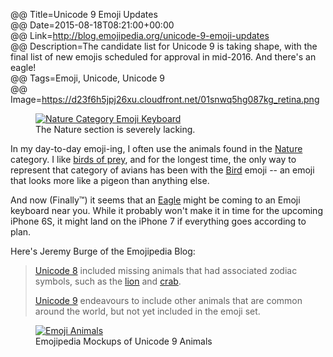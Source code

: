 @@ Title=Unicode 9 Emoji Updates  
@@ Date=2015-08-18T08:21:00+00:00  
@@ Link=http://blog.emojipedia.org/unicode-9-emoji-updates  
@@ Description=The candidate list for Unicode 9 is taking shape, with the final list of new emojis scheduled for approval in mid-2016. And there's an eagle!  
@@ Tags=Emoji, Unicode, Unicode 9  
@@ Image=https://d23f6h5jpj26xu.cloudfront.net/01snwq5hg087kg_retina.png  

<figure class="iphone">
	<a class="nohover" href="http://d.pr/i/13P02+">
		<img src="http://d.pr/i/13P02+" alt="Nature Category Emoji Keyboard" />
	</a>
	<figcaption>The Nature section is severely lacking.</figcaption>
</figure>

In my day-to-day emoji-ing, I often use the animals found in the [Nature][emojipedia] category. I like [birds of prey][theoveranalyzed], and for the longest time, the only way to represent that category of avians has been with the [Bird][emojipedia 2] emoji -- an emoji that looks more like a pigeon than anything else.

And now (Finally™) it seems that an [Eagle][emojipedia 3] might be coming to an Emoji keyboard near you. While it probably won't make it in time for the upcoming iPhone 6S, it might land on the iPhone 7 if everything goes according to plan. 

Here's Jeremy Burge of the Emojipedia Blog:
>[Unicode 8][emojipedia 4] included missing animals that had associated zodiac symbols, such as the [lion][emojipedia 5] and [crab][emojipedia 6].
>
>[Unicode 9][emojipedia 7] endeavours to include other animals that are common around the world, but not yet included in the emoji set.

<figure>
	<a class="nohover" href="https://d23f6h5jpj26xu.cloudfront.net/grupjdtdtniw_small.jpg">
		<img src="https://d23f6h5jpj26xu.cloudfront.net/grupjdtdtniw_small.jpg" alt="Emoji Animals" />
	</a>
	<figcaption>Emojipedia Mockups of Unicode 9 Animals</figcaption>
</figure>

[emojipedia]: http://emojipedia.org/nature/
[emojipedia 2]: http://emojipedia.org/bird/
[emojipedia 3]: http://emojipedia.org/eagle/
[emojipedia 4]: http://emojipedia.org/unicode-8/
[emojipedia 5]: http://emojipedia.org/lion-face/
[emojipedia 6]: http://emojipedia.org/crab/
[emojipedia 7]: http://emojipedia.org/unicode-9/
[theoveranalyzed]: http://www.theoveranalyzed.net/2015/4/2/red-tailed-hawks